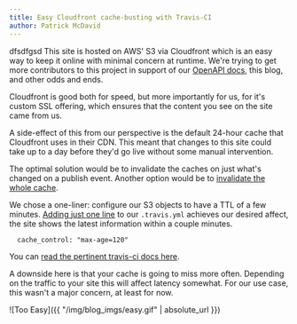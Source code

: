```yaml
---
title: Easy Cloudfront cache-busting with Travis-CI
author: Patrick McDavid
---
```


dfsdfgsd
This site is hosted on AWS' S3 via Cloudfront which is an easy way to keep it online with minimal concern at runtime. We're trying to get more contributors to this project in support of our [OpenAPI docs](/api), this blog, and other odds and ends.

<!--more-->

Cloudfront is good both for speed, but more importantly for us, for it's custom SSL offering, which ensures that the content you see on the site came from us.

A side-effect of this from our perspective is the default 24-hour cache that Cloudfront uses in their CDN. This meant that changes to this site could take up to a day before they'd go live without some manual intervention.

The optimal solution would be to invalidate the caches on just what's changed on a publish event. Another option would be to [invalidate the whole cache](https://renzo.lucioni.xyz/s3-deployment-with-travis/).

We chose a one-liner: configure our S3 objects to have a TTL of a few minutes. [Adding just one line](https://github.com/bombbomb/developer.bombbomb.com/commit/0f6806032273b825e8f1beff57dc04a7f27317b9) to our `.travis.yml` achieves our desired affect, the site shows the latest information within a couple minutes.

```
  cache_control: "max-age=120"
```

You can [read the pertinent travis-ci docs here](https://docs.travis-ci.com/user/deployment/s3/#HTTP-cache-control).

A downside here is that your cache is going to miss more often. Depending on the traffic to your site this will affect latency somewhat. For our use case, this wasn't a major concern, at least for now.

![Too Easy]({{ "/img/blog_imgs/easy.gif" | absolute_url }})